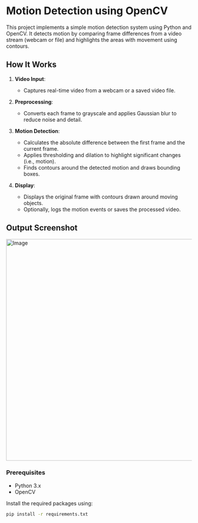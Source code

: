 # Motion Detection using OpenCV

This project implements a simple motion detection system using Python and OpenCV. It detects motion by comparing frame differences from a video stream (webcam or file) and highlights the areas with movement using contours.

## How It Works

1. **Video Input**:
   - Captures real-time video from a webcam or a saved video file.

2. **Preprocessing**:
   - Converts each frame to grayscale and applies Gaussian blur to reduce noise and detail.

3. **Motion Detection**:
   - Calculates the absolute difference between the first frame and the current frame.
   - Applies thresholding and dilation to highlight significant changes (i.e., motion).
   - Finds contours around the detected motion and draws bounding boxes.

4. **Display**:
   - Displays the original frame with contours drawn around moving objects.
   - Optionally, logs the motion events or saves the processed video.

## Output Screenshot

<img width="600" alt="Image" src="https://github.com/user-attachments/assets/b0652a0f-4f8d-4388-b200-b96d2b76a7ff" />

### Prerequisites

- Python 3.x
- OpenCV

Install the required packages using:

```bash
pip install -r requirements.txt



